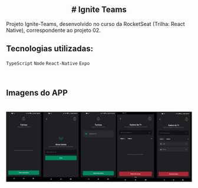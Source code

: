 <h2 align="center">
# Ignite Teams
</h2>

Projeto Ignite-Teams, desenvolvido no curso da RocketSeat (Trilha: React Native), correspondente ao projeto 02.

## Tecnologias utilizadas:

`TypeScript` `Node`  `React-Native` `Expo`

<br>

## Imagens do APP
<h1 align="center">
    <img alt="IgniteTeams" title="#IgniteTeams" src="https://github.com/carloscazelattojr/ignite-teams-rn/blob/main/assets/t1.png"  /><br>
</h1>
<br>
 
